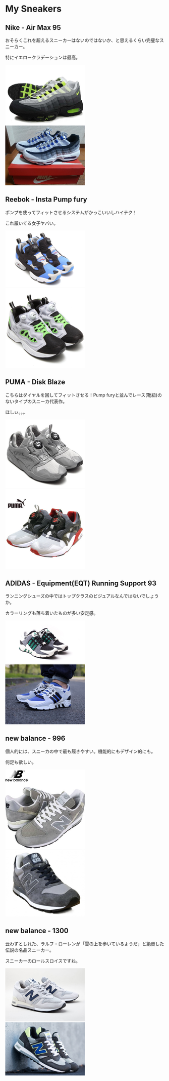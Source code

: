 # My Sneakers
## Nike - Air Max 95
おそらくこれを超えるスニーカーはないのではないか、と思えるくらい完璧なスニーカー。

特にイエロークラデーションは最高。

<img src="airmax95/airmax95_01.jpg" width="50%" height="50%"/>

<img src="airmax95/airmax95_02.jpg" width="50%" height="50%"/>

## Reebok - Insta Pump fury
ポンプを使ってフィットさせるシステムがかっこいいしハイテク！

これ履いてる女子ヤバい。

<img src="instapumpfury/instapumpfury_01.jpg" width="50%" height="50%"/>

<img src="instapumpfury/instapumpfury_02.jpg" width="50%" height="50%"/>

## PUMA - Disk Blaze
こちらはダイヤルを回してフィットさせる！Pump furyと並んでレース(靴紐)のないタイプのスニーカ代表作。

ほしぃ。。。

<img src="diskblaze/diskblaze_01.jpg" width="50%" height="50%"/>

<img src="diskblaze/diskblaze_02.jpg" width="50%" height="50%"/>

## ADIDAS - Equipment(EQT) Running Support 93
ランニングシューズの中ではトップクラスのビジュアルなんではないでしょうか。

カラーリングも落ち着いたものが多い安定感。

<img src="eqt93/eqt93_01.jpg" width="50%" height="50%"/>

<img src="eqt93/eqt93_02.jpg" width="50%" height="50%"/>

## new balance - 996
個人的には、スニーカの中で最も履きやすい。機能的にもデザイン的にも。

何足も欲しい。

<img src="nb996/nb996_01.jpg" width="50%" height="50%"/>

<img src="nb996/nb996_02.jpg" width="50%" height="50%"/>

## new balance - 1300
云わずとしれた、ラルフ・ローレンが「雲の上を歩いているようだ」と絶賛した伝説の名品スニーカー。

スニーカーのロールスロイスですね。

<img src="nb1300/nb1300_01.jpg" width="50%" height="50%"/>

<img src="nb1300/nb1300_02.jpg" width="50%" height="50%"/>
